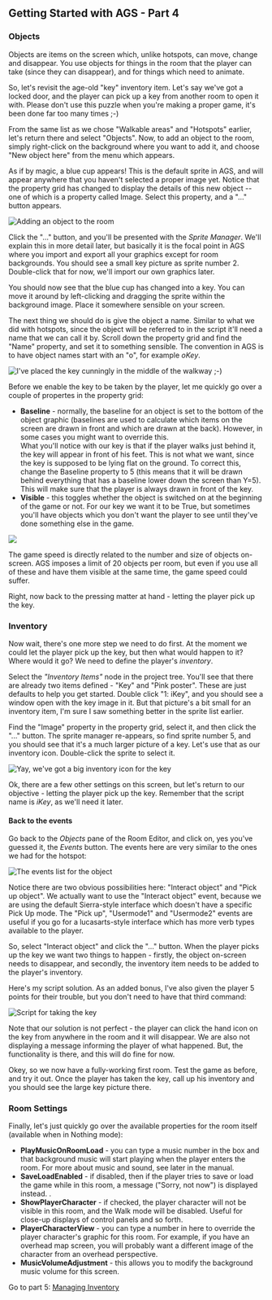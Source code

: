 ## Getting Started with AGS - Part 4

### Objects

Objects are items on the screen which, unlike hotspots, can move, change
and disappear. You use objects for things in the room that the player
can take (since they can disappear), and for things which need to
animate.

So, let's revisit the age-old "key" inventory item. Let's say we've got
a locked door, and the player can pick up a key from another room to
open it with. Please don't use this puzzle when you're making a proper
game, it's been done far too many times ;-)

From the same list as we chose "Walkable areas" and "Hotspots" earlier,
let's return there and select "Objects". Now, to add an object to the
room, simply right-click on the background where you want to add it, and
choose "New object here" from the menu which appears.

As if by magic, a blue cup appears! This is the default sprite in AGS,
and will appear anywhere that you haven't selected a proper image yet.
Notice that the property grid has changed to display the details of this
new object -- one of which is a property called Image. Select this
property, and a "..." button appears.

![Adding an object to the room](images/intro4_1.jpg)

Click the "..." button, and you'll be presented with the *Sprite
Manager*. We'll explain this in more detail later, but basically it is
the focal point in AGS where you import and export all your graphics
except for room backgrounds. You should see a small key picture as
sprite number 2. Double-click that for now, we'll import our own
graphics later.

You should now see that the blue cup has changed into a key. You can
move it around by left-clicking and dragging the sprite within the
background image. Place it somewhere sensible on your screen.

The next thing we should do is give the object a name. Similar to what
we did with hotspots, since the object will be referred to in the script
it'll need a name that we can call it by. Scroll down the property grid
and find the "Name" property, and set it to something sensible. The
convention in AGS is to have object names start with an "o", for example
*oKey*.

![I've placed the key cunningly in the middle of the walkway ;-)](images/intro4_2.jpg)

Before we enable the key to be taken by the player, let me quickly go
over a couple of propertes in the property grid:

-   **Baseline** - normally, the baseline for an object is set to the
    bottom of the object graphic (baselines are used to calculate which
    items on the screen are drawn in front and which are drawn at
    the back). However, in some cases you might want to override this.<br>
    What you'll notice with our key is that if the player walks just
    behind it, the key will appear in front of his feet. This is not
    what we want, since the key is supposed to be lying flat on
    the ground. To correct this, change the Baseline property to 5 (this
    means that it will be drawn behind everything that has a baseline
    lower down the screen than Y=5). This will make sure that the player
    is always drawn in front of the key.
-   **Visible** - this toggles whether the object is switched on at the
    beginning of the game or not. For our key we want it to be True, but
    sometimes you'll have objects which you don't want the player to see
    until they've done something else in the game.

![](images/icon_info.gif)

The game speed is directly related to the number and size of objects on-screen.
AGS imposes a limit of 20 objects per room, but even if you use all of these
and have them visible at the same time, the game speed could suffer.

Right, now back to the pressing matter at hand - letting the player pick
up the key.

### Inventory

Now wait, there's one more step we need to do first. At the moment we
could let the player pick up the key, but then what would happen to it?
Where would it go? We need to define the player's *inventory*.

Select the *"Inventory Items"* node in the project tree. You'll see that
there are already two items defined - "Key" and "Pink poster". These are
just defaults to help you get started. Double click "1: iKey", and you
should see a window open with the key image in it. But that picture's a
bit small for an inventory item, I'm sure I saw something better in the
sprite list earlier.

Find the "Image" property in the property grid, select it, and then
click the "..." button. The sprite manager re-appears, so find sprite
number 5, and you should see that it's a much larger picture of a key.
Let's use that as our inventory icon. Double-click the sprite to select
it.

![Yay, we've got a big inventory icon for the key](images/intro4_3.jpg)

Ok, there are a few other settings on this screen, but let's return to
our objective - letting the player pick up the key. Remember that the
script name is *iKey*, as we'll need it later.

#### Back to the events

Go back to the *Objects* pane of the Room Editor, and click on, yes
you've guessed it, the *Events* button. The events here are very similar
to the ones we had for the hotspot:

![The events list for the object](images/intro4_4.jpg)

Notice there are two obvious possibilities here: "Interact object" and
"Pick up object". We actually want to use the "Interact object" event,
because we are using the default Sierra-style interface which doesn't
have a specific Pick Up mode. The "Pick up", "Usermode1" and "Usermode2"
events are useful if you go for a lucasarts-style interface which has
more verb types available to the player.

So, select "Interact object" and click the "..." button. When the player
picks up the key we want two things to happen - firstly, the object
on-screen needs to disappear, and secondly, the inventory item needs to
be added to the player's inventory.

Here's my script solution. As an added bonus, I've also given the player
5 points for their trouble, but you don't need to have that third
command:

![Script for taking the key](images/intro4_5.jpg)

Note that our solution is not perfect - the player can click the hand
icon on the key from anywhere in the room and it will disappear. We are
also not displaying a message informing the player of what happened.
But, the functionality is there, and this will do fine for now.

Okey, so we now have a fully-working first room. Test the game as
before, and try it out. Once the player has taken the key, call up his
inventory and you should see the large key picture there.

### Room Settings

Finally, let's just quickly go over the available properties for the
room itself (available when in Nothing mode):

-   **PlayMusicOnRoomLoad** - you can type a music number in the box and
    that background music will start playing when the player enters
    the room. For more about music and sound, see later in the manual.
-   **SaveLoadEnabled** - if disabled, then if the player tries to save
    or load the game while in this room, a message ("Sorry, not now") is
    displayed instead. .
-   **ShowPlayerCharacter** - if checked, the player character will not
    be visible in this room, and the Walk mode will be disabled. Useful
    for close-up displays of control panels and so forth.
-   **PlayerCharacterView** - you can type a number in here to override
    the player character's graphic for this room. For example, if you
    have an overhead map screen, you will probably want a different
    image of the character from an overhead perspective.
-   **MusicVolumeAdjustment** - this allows you to modify the background
    music volume for this screen.

Go to part 5: [Managing Inventory](acintro5)
